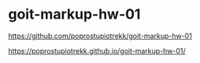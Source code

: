 # goit-markup-hw-01

https://github.com/poprostupiotrekk/goit-markup-hw-01

https://poprostupiotrekk.github.io/goit-markup-hw-01/
